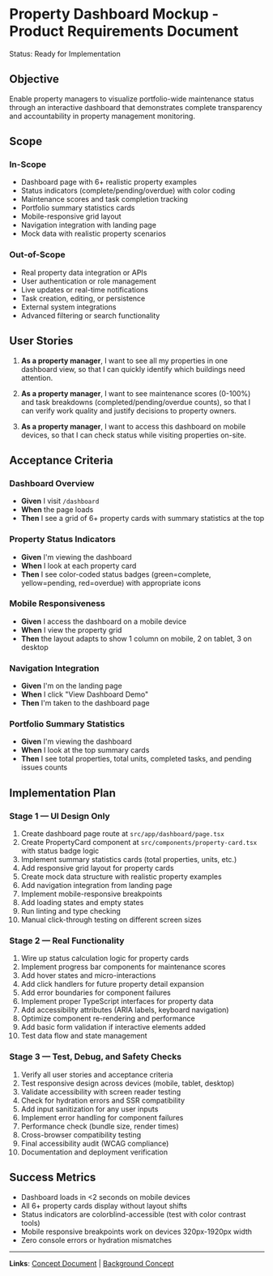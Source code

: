 # Property Dashboard Mockup - Product Requirements Document

Status: Ready for Implementation

## Objective
Enable property managers to visualize portfolio-wide maintenance status through an interactive dashboard that demonstrates complete transparency and accountability in property management monitoring.

## Scope

### In-Scope
- Dashboard page with 6+ realistic property examples
- Status indicators (complete/pending/overdue) with color coding
- Maintenance scores and task completion tracking
- Portfolio summary statistics cards
- Mobile-responsive grid layout
- Navigation integration with landing page
- Mock data with realistic property scenarios

### Out-of-Scope
- Real property data integration or APIs
- User authentication or role management
- Live updates or real-time notifications
- Task creation, editing, or persistence
- External system integrations
- Advanced filtering or search functionality

## User Stories

1. **As a property manager**, I want to see all my properties in one dashboard view, so that I can quickly identify which buildings need attention.

2. **As a property manager**, I want to see maintenance scores (0-100%) and task breakdowns (completed/pending/overdue counts), so that I can verify work quality and justify decisions to property owners.

3. **As a property manager**, I want to access this dashboard on mobile devices, so that I can check status while visiting properties on-site.

## Acceptance Criteria

### Dashboard Overview
- **Given** I visit `/dashboard`
- **When** the page loads
- **Then** I see a grid of 6+ property cards with summary statistics at the top

### Property Status Indicators
- **Given** I'm viewing the dashboard
- **When** I look at each property card
- **Then** I see color-coded status badges (green=complete, yellow=pending, red=overdue) with appropriate icons

### Mobile Responsiveness
- **Given** I access the dashboard on a mobile device
- **When** I view the property grid
- **Then** the layout adapts to show 1 column on mobile, 2 on tablet, 3 on desktop

### Navigation Integration
- **Given** I'm on the landing page
- **When** I click "View Dashboard Demo"
- **Then** I'm taken to the dashboard page

### Portfolio Summary Statistics
- **Given** I'm viewing the dashboard
- **When** I look at the top summary cards
- **Then** I see total properties, total units, completed tasks, and pending issues counts

## Implementation Plan

### Stage 1 — UI Design Only
1. Create dashboard page route at `src/app/dashboard/page.tsx`
2. Create PropertyCard component at `src/components/property-card.tsx` with status badge logic
3. Implement summary statistics cards (total properties, units, etc.)
4. Add responsive grid layout for property cards
5. Create mock data structure with realistic property examples
6. Add navigation integration from landing page
7. Implement mobile-responsive breakpoints
8. Add loading states and empty states
9. Run linting and type checking
10. Manual click-through testing on different screen sizes

### Stage 2 — Real Functionality
1. Wire up status calculation logic for property cards
2. Implement progress bar components for maintenance scores
3. Add hover states and micro-interactions
4. Add click handlers for future property detail expansion
5. Add error boundaries for component failures
6. Implement proper TypeScript interfaces for property data
7. Add accessibility attributes (ARIA labels, keyboard navigation)
8. Optimize component re-rendering and performance
9. Add basic form validation if interactive elements added
10. Test data flow and state management

### Stage 3 — Test, Debug, and Safety Checks
1. Verify all user stories and acceptance criteria
2. Test responsive design across devices (mobile, tablet, desktop)
3. Validate accessibility with screen reader testing
4. Check for hydration errors and SSR compatibility
5. Add input sanitization for any user inputs
6. Implement error handling for component failures
7. Performance check (bundle size, render times)
8. Cross-browser compatibility testing
9. Final accessibility audit (WCAG compliance)
10. Documentation and deployment verification

## Success Metrics
- Dashboard loads in <2 seconds on mobile devices
- All 6+ property cards display without layout shifts
- Status indicators are colorblind-accessible (test with color contrast tools)
- Mobile responsive breakpoints work on devices 320px-1920px width
- Zero console errors or hydration mismatches

---

**Links**: [Concept Document](./property-dashboard-mockup-concept.md) | [Background Concept](./concept.md)
